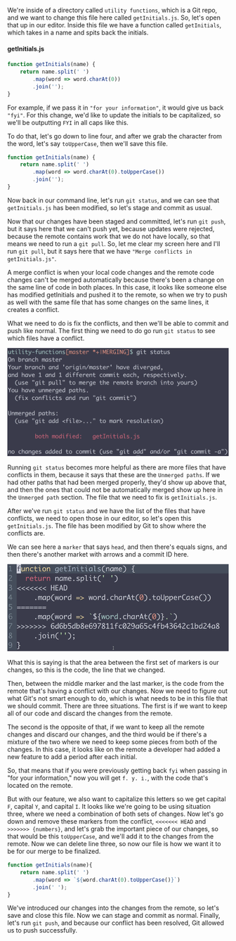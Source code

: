 We're inside of a directory called `utility functions`, which is a Git repo, and we want to change this file here called `getInitials.js`. So, let's open that up in our editor. Inside this file we have a function called `getInitials`, which takes in a name and spits back the initials.

#### getInitials.js
```javascript
function getInitials(name) {
    return name.split(' ')
        .map(word => word.charAt(0))
        .join('');
}
```

For example, if we pass it in `"for your information"`, it would give us back `"fyi"`. For this change, we'd like to update the initials to be capitalized, so we'll be outputting `FYI` in all caps like this.

To do that, let's go down to line four, and after we grab the character from the word, let's say `toUpperCase`, then we'll save this file. 

```javascript
function getInitials(name) {
    return name.split(' ')
        .map(word => word.charAt(0).toUpperCase())
        .join('');
}
```

Now back in our command line, let's run `git status`, and we can see that `getInitials.js` has been modified, so let's stage and commit as usual.

Now that our changes have been staged and committed, let's run `git push`, but it says here that we can't push yet, because updates were rejected, because the remote contains work that we do not have locally, so that means we need to run a `git pull`. So, let me clear my screen here and I'll run `git pull`, but it says here that we have `"Merge conflicts in getInitials.js"`.

A merge conflict is when your local code changes and the remote code changes can't be merged automatically because there's been a change on the same line of code in both places. In this case, it looks like someone else has modified getInitials and pushed it to the remote, so when we try to push as well with the same file that has some changes on the same lines, it creates a conflict.

What we need to do is fix the conflicts, and then we'll be able to commit and push like normal. The first thing we need to do go run `git status` to see which files have a conflict.

![git status to view conflicting files](../images/tools-practical-git-resolve-merge-conflicts-with-git-status-conflicting-files.png)

Running `git status` becomes more helpful as there are more files that have conflicts in them, because it says that these are the `Unmerged paths`. If we had other paths that had been merged properly, they'd show up above that, and then the ones that could not be automatically merged show up here in the `Unmerged path` section. The file that we need to fix is `getInitials.js`.

After we've run `git status` and we have the list of the files that have conflicts, we need to open those in our editor, so let's open this `getInitials.js`. The file has been modified by Git to show where the conflicts are.

We can see here a `marker` that says `head`, and then there's equals signs, and then there's another market with arrows and a commit ID here. 

![File modified by git](../images/tools-practical-git-resolve-merge-conflicts-with-git-status-git-modfies-file.png)

What this is saying is that the area between the first set of markers is our changes, so this is the code, the line that we changed.

Then, between the middle marker and the last marker, is the code from the remote that's having a conflict with our changes. Now we need to figure out what Git's not smart enough to do, which is what needs to be in this file that we should commit. There are three situations. The first is if we want to keep all of our code and discard the changes from the remote.

The second is the opposite of that, if we want to keep all the remote changes and discard our changes, and the third would be if there's a mixture of the two where we need to keep some pieces from both of the changes. In this case, it looks like on the remote a developer had added a new feature to add a period after each initial.

So, that means that if you were previously getting back `fyi` when passing in "for your information," now you will get `f. y. i.`, with the code that's located on the remote.

But with our feature, we also want to capitalize this letters so we get capital `F`, capital `Y`, and capital `I`. It looks like we're going to be using situation three, where we need a combination of both sets of changes. Now let's go down and remove these markers from the conflict, `<<<<<<< HEAD` and `>>>>>>> {numbers}`, and let's grab the important piece of our changes, so that would be this `toUpperCase`, and we'll add it to the changes from the remote. Now we can delete line three, so now our file is how we want it to be for our merge to be finalized. 

```javascript
function getInitials(name){
    return name.split(' ')
        .map(word => `${word.charAt(0).toUpperCase()}`)
        .join(' ');
}
```

We've introduced our changes into the changes from the remote, so let's save and close this file. Now we can stage and commit as normal. Finally, let's run `git push`, and because our conflict has been resolved, Git allowed us to push successfully.